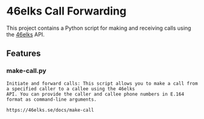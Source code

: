 # 46elks Call Forwarding

This project contains a Python script for making and receiving calls using the [46elks](https://46elks.se/) API.

## Features

### make-call.py
    Initiate and forward calls: This script allows you to make a call from a specified caller to a callee using the 46elks
    API. You can provide the caller and callee phone numbers in E.164 format as command-line arguments.
    
    https://46elks.se/docs/make-call